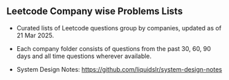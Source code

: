 ## Leetcode Company wise Problems Lists

- Curated lists of Leetcode questions group by companies, updated as of 21 Mar 2025.
- Each company folder consists of questions from the past 30, 60, 90 days and all time questions wherever available.

- System Design Notes:  https://github.com/liquidslr/system-design-notes